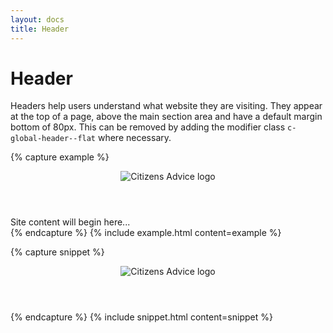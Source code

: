 ```yaml
---
layout: docs
title: Header
---
```


# Header
Headers help users understand what website they are visiting.
They appear at the top of a page, above the main section area and have a default margin bottom of 80px. This can be removed by adding the modifier class `c-global-header--flat` where necessary.

{% capture example %}
<header class="c-global-header" role="banner" aria-hidden="true">
  <div class="c-wrap c-wrap--full-width">
    <div class="c-global-header__product-title">
      <img src="{{ site.baseurl }}/images/citizens_advice_logo.svg" alt="Citizens Advice logo">
    </div>
  </div>
</header>

<main>Site content will begin here...</main>
{% endcapture %}
{% include example.html content=example %}

{% capture snippet %}
<header class="c-global-header">
  <div class="c-wrap c-wrap--full-width">
    <div class="c-global-header__product-title">
      <img src="[url_to_images]/citizens_advice_logo.svg" alt="Citizens Advice logo">
    </div>
  </div>
</header>

{% endcapture %}
{% include snippet.html content=snippet %}
